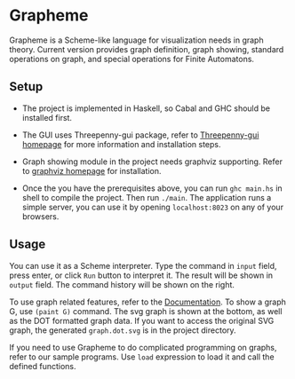 # Grapheme

Grapheme is a Scheme-like language for visualization needs in graph theory. Current version provides graph definition, graph showing, standard operations on graph, and special operations for Finite Automatons. 

## Setup

* The project is implemented in Haskell, so Cabal and GHC should be installed first.

* The GUI uses Threepenny-gui package, refer to [Threepenny-gui homepage](https://wiki.haskell.org/Threepenny-gui) for more information and installation steps.

* Graph showing module in the project needs graphviz supporting. Refer to [graphviz homepage](http://www.graphviz.org/) for installation.

* Once the you have the prerequisites above, you can run `ghc main.hs` in shell to compile the project. Then run `./main`. The application runs a simple server, you can use it by opening `localhost:8023` on any of your browsers.

## Usage

You can use it as a Scheme interpreter. Type the command in `input` field, press enter, or click `Run` button to interpret it. The result will be shown in `output` field. The command history will be shown on the right.

To use graph related features, refer to the [Documentation](Documentation.md). To show a graph G, use `(paint G)` command. The svg graph is shown at the bottom, as well as the DOT formatted graph data. If you want to access the original SVG graph, the generated `graph.dot.svg` is in the project directory.

If you need to use Grapheme to do complicated programming on graphs, refer to our sample programs. Use `load` expression to load it and call the defined functions.

